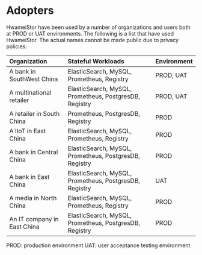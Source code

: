 # Adopters

HwameiStor have been used by a number of organizations and users both at PROD or UAT environments.
The following is a list that have used HwameiStor. The actual names cannot be made public due to privacy policies:

| Organization                | Stateful Workloads                                     | Environment |
| :-------------------------- | :----------------------------------------------------- | :---------- |
| A bank in SouthWest China   | ElasticSearch, MySQL, Prometheus, Registry             | PROD, UAT   |
| A multinational retailer    | ElasticSearch, MySQL, Prometheus, PostgresDB, Registry | PROD, UAT   |
| A retailer in South China   | Prometheus, PostgresDB, Registry                       | PROD        |
| A IIoT in East China        | ElasticSearch, MySQL, Prometheus, Registry             | PROD        |
| A bank in Central China     | ElasticSearch, MySQL, Prometheus, PostgresDB, Registry | PROD        |
| A bank in East China        | ElasticSearch, MySQL, Prometheus, PostgresDB, Registry | UAT         |
| A media in North China      | ElasticSearch, MySQL, Prometheus, Registry             | PROD        |
| An IT company in East China | ElasticSearch, MySQL, Prometheus, PostgresDB, Registry | PROD        |

PROD: production environment
UAT: user acceptance testing environment
